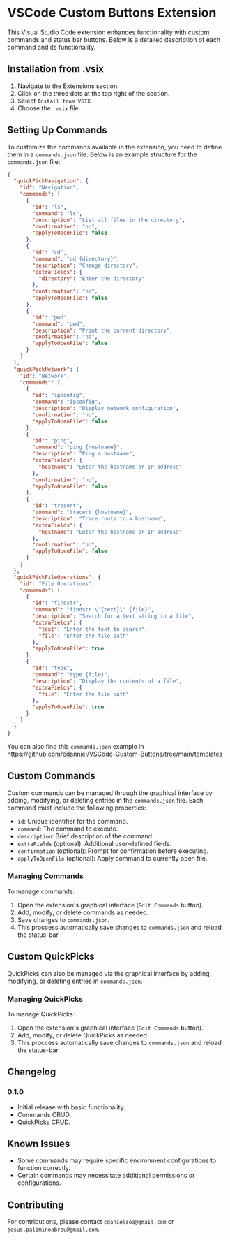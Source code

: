 # VSCode Custom Buttons Extension

This Visual Studio Code extension enhances functionality with custom commands and status bar buttons. Below is a detailed description of each command and its functionality.

## Installation from .vsix

1. Navigate to the Extensions section.
2. Click on the three dots at the top right of the section.
3. Select `Install from VSIX`.
4. Choose the `.vsix` file.

## Setting Up Commands

To customize the commands available in the extension, you need to define them in a `commands.json` file. Below is an example structure for the `commands.json` file:

```json
{
  "quickPickNavigation": {
    "id": "Navigation",
    "commands": [
      {
        "id": "ls",
        "command": "ls",
        "description": "List all files in the directory",
        "confirmation": "no",
        "applyToOpenFile": false
      },
      {
        "id": "cd",
        "command": "cd {directory}",
        "description": "Change directory",
        "extraFields": {
          "directory": "Enter the directory"
        },
        "confirmation": "no",
        "applyToOpenFile": false
      },
      {
        "id": "pwd",
        "command": "pwd",
        "description": "Print the current directory",
        "confirmation": "no",
        "applyToOpenFile": false
      }
    ]
  },
  "quickPickNetwork": {
    "id": "Network",
    "commands": [
      {
        "id": "ipconfig",
        "command": "ipconfig",
        "description": "Display network configuration",
        "confirmation": "no",
        "applyToOpenFile": false
      },
      {
        "id": "ping",
        "command": "ping {hostname}",
        "description": "Ping a hostname",
        "extraFields": {
          "hostname": "Enter the hostname or IP address"
        },
        "confirmation": "no",
        "applyToOpenFile": false
      },
      {
        "id": "tracert",
        "command": "tracert {hostname}",
        "description": "Trace route to a hostname",
        "extraFields": {
          "hostname": "Enter the hostname or IP address"
        },
        "confirmation": "no",
        "applyToOpenFile": false
      }
    ]
  },
  "quickPickFileOperations": {
    "id": "File Operations",
    "commands": [
      {
        "id": "findstr",
        "command": "findstr \"{text}\" {file}",
        "description": "Search for a text string in a file",
        "extraFields": {
          "text": "Enter the text to search",
          "file": "Enter the file path"
        },
        "applyToOpenFile": true
      },
      {
        "id": "type",
        "command": "type {file}",
        "description": "Display the contents of a file",
        "extraFields": {
          "file": "Enter the file path"
        },
        "applyToOpenFile": true
      }
    ]
  }
}
```
You can also find this `commands.json` example in https://github.com/cdanniel/VSCode-Custom-Buttons/tree/main/templates

## Custom Commands

Custom commands can be managed through the graphical interface by adding, modifying, or deleting entries in the `commands.json` file. Each command must include the following properties:

- `id`: Unique identifier for the command.
- `command`: The command to execute.
- `description`: Brief description of the command.
- `extraFields` (optional): Additional user-defined fields.
- `confirmation` (optional): Prompt for confirmation before executing.
- `applyToOpenFile` (optional): Apply command to currently open file.

### Managing Commands

To manage commands:

1. Open the extension's graphical interface (`Edit Commands` button).
2. Add, modify, or delete commands as needed.
3. Save changes to `commands.json`.
4. This proccess automatically save changes to `commands.json` and reload the status-bar

## Custom QuickPicks

QuickPicks can also be managed via the graphical interface by adding, modifying, or deleting entries in `commands.json`.

### Managing QuickPicks

To manage QuickPicks:

1. Open the extension's graphical interface (`Edit Commands` button).
2. Add, modify, or delete QuickPicks as needed.
3. This proccess automatically save changes to `commands.json` and reload the status-bar

## Changelog

### 0.1.0

- Initial release with basic functionality.
- Commands CRUD.
- QuickPicks CRUD.

## Known Issues

- Some commands may require specific environment configurations to function correctly.
- Certain commands may necessitate additional permissions or configurations.

## Contributing

For contributions, please contact `cdanielsoa@gmail.com` or `jesus.palominoabreu@gmail.com`.
